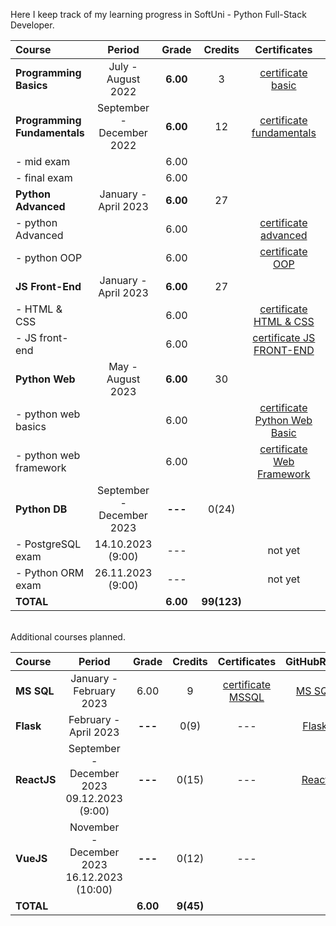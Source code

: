 Here I keep track of my learning progress in SoftUni - Python Full-Stack Developer.

| Course                       |          Period           |  Grade   |   Credits   |          Certificates          |   GitHubRepo    |
|:-----------------------------|:-------------------------:|:--------:|:-----------:|:------------------------------:|:---------------:|
| **Programming Basics**       |    July - August 2022     | **6.00** |      3      |      [certificate basic]       |     [basic]     |
| **Programming Fundamentals** | September - December 2022 | **6.00** |     12      |   [certificate fundamentals]   | [fundamentals]  |
| - mid exam                   |                           |   6.00   |             |                                |                 |
| - final exam                 |                           |   6.00   |             |                                |                 |
| **Python Advanced**          |   January - April 2023    | **6.00** |     27      |                                |                 |
| - python Advanced            |                           |   6.00   |             |     [certificate advanced]     |   [advanced]    |
| - python OOP                 |                           |   6.00   |             |       [certificate OOP]        |      [OOP]      |
| **JS Front-End**             |   January - April 2023    | **6.00** |     27      |                                |                 |
| - HTML & CSS                 |                           |   6.00   |             |    [certificate HTML & CSS]    |  [HTML & CSS]   |
| - JS front-end               |                           |   6.00   |             |   [certificate JS FRONT-END]   |  [JS Font-End]  |
| **Python Web**               |     May - August 2023     | **6.00** |     30      |                                |                 |
| - python web basics          |                           |   6.00   |             | [certificate Python Web Basic] |   [web basic]   |
| - python web framework       |                           |   6.00   |             |  [certificate Web Framework]   | [final project] |
| **Python DB**                | September - December 2023 | **---**  |    0(24)    |                                |                 |
| - PostgreSQL exam            |     14.10.2023 (9:00)     |   ---    |             |            not yet             |  [PostgreSQL]   |
| - Python ORM exam            |     26.11.2023 (9:00)     |   ---    |             |            not yet             |                 |
| **TOTAL**                    |                           | **6.00** | **99(123)** |                                |                 |

[basic]:https://github.com/VelinIliev/python-basic-softuni

[fundamentals]: https://github.com/VelinIliev/python-fundamentals-softuni

[advanced]: https://github.com/VelinIliev/python-advanced-softuni

[OOP]: https://github.com/VelinIliev/python_oop_softuni

[HTML & CSS]:https://github.com/VelinIliev/html-and-css-softuni

[web basic]: https://github.com/VelinIliev/python_web_basics

[JS Font-End]: https://github.com/VelinIliev/js-front-end-softuni

[web framework]: https://github.com/VelinIliev/python_web_framework

[certificate basic]:https://softuni.bg/certificates/details/140540/cdc98c99

[certificate fundamentals]: https://softuni.bg/certificates/details/148794/32086962

[certificate advanced]: https://softuni.bg/certificates/details/159314/afb9a3d3

[certificate HTML & CSS]: https://softuni.bg/certificates/details/162904/6154e496

[certificate OOP]: https://softuni.bg/certificates/details/168162/acb3f086

[certificate JS FRONT-END]: https://softuni.bg/certificates/details/170672/ad7e8ffb

[certificate Python Web Basic]: https://softuni.bg/certificates/details/177840/0f00f69b

[certificate Web Framework]:https://softuni.bg/certificates/details/182369/e4bb5d6e

[final project]:https://github.com/VelinIliev/CTRS-project

[PostgreSQL]: https://github.com/VelinIliev/PostgreSQL

<br>
Additional courses planned.

| Course      |                              Period                              |  Grade   |  Credits  |    Certificates     | GitHubRepo |
|:------------|:----------------------------------------------------------------:|:--------:|:---------:|:-------------------:|:----------:|
| **MS SQL**  |                     January - February 2023                      |   6.00   |     9     | [certificate MSSQL] |  [MS SQL]  |
| **Flask**   |                      February - April 2023                       | **---**  |   0(9)    |         ---         |  [Flask]   |
| **ReactJS** |         September - December 2023<br> 09.12.2023 (9:00)          | **---**  |   0(15)   |         ---         |  [React]   |
| **VueJS**   |        November - December 2023 <br>  16.12.2023 (10:00)         | **---**  |   0(12)   |         ---         |            |
| **TOTAL**   |                                                                  | **6.00** | **9(45)** |                     |            |

[MS SQL]: https://github.com/VelinIliev/mssql-softuni

[certificate MSSQL]: https://softuni.bg/certificates/details/157955/30bb58a2

[Flask]: https://github.com/VelinIliev/Web-Applications-with-Flask---SoftUni

[React]: https://github.com/VelinIliev/ReactJS


